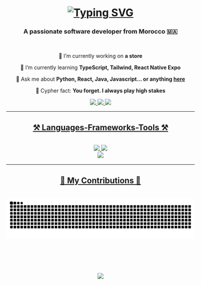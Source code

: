 <h1 align="center">
  <a href="https://git.io/typing-svg">
    <img src="https://readme-typing-svg.herokuapp.com?font=Pixelify+Sans&weight=500&size=22&pause=1000&color=925BF7&random=false&width=435&lines=Hi+There!+%F0%9F%98%8E+I'm+Achraf+El+Attouaki" alt="Typing SVG" /></a>
</h1>
<h3 align="center">A passionate software developer from Morocco 🇲🇦  </h3>

<br/>

<div align="center">
 
 🔭 I’m currently working on **a store**
 
 🌱 I’m currently learning **TypeScript, Tailwind, React Native Expo**

 💬 Ask me about **Python, React, Java, Javascript... or anything [here](https://github.com/salesp07/salesp07/issues)**

 👻 Cypher fact: **You forget. I always play high stakes**
 
 <div align="center"> 
  <a href="mailto:attouki.officiel@gmail.com">
    <img src="https://img.shields.io/badge/Gmail-333333?style=for-the-badge&logo=gmail&logoColor=red" />
  </a>
  <a href="https://linkedin.com/in/achraf-elattouaki" target="_blank">
    <img src="https://img.shields.io/badge/LinkedIn-0077B5?style=for-the-badge&logo=linkedin&logoColor=white" target="_blank" />
  </a>
  <a href="#" target="_blank">
     <img src="https://img.shields.io/badge/Portfolio-FF5722?style=for-the-badge&logo=todoist&logoColor=white" target="_blank" /> 
</div>

 <hr/>
 
<h2 align="center">⚒️ Languages-Frameworks-Tools ⚒️</h2>
<br/>
<div align="center">
    <img src="https://skillicons.dev/icons?i=react,bootstrap,mui,html,css,vscode,github,figma,tailwind,git," />
    <img src="https://skillicons.dev/icons?i=nodejs,python,javascript,typescript,express,firebase,mongodb,c,cpp,java,nextjs,mysql,wordpress,prisma,dotnet" /><br>
  <img src="https://skillicons.dev/icons?i=ps,ai,xd" />
</div>
<hr/>

<div align="center">
  <h2>🐍 My Contributions 🐍</h2>
  <br>
  <img alt="snake eating my contributions" src="https://raw.githubusercontent.com/AchrafAtt/AchrafAtt/output/github-contribution-grid-snake.svg" />
  
  <br/><br/><br/>
</div>

<h3 align="center">
    <img src="https://readme-typing-svg.herokuapp.com/?font=Righteous&size=25&center=true&vCenter=true&width=500&height=70&duration=4000&lines=Thanks+for+visiting!+✌️;+Shoot+me+a+message+on+Linkedin!;I'm+always+down+to+collab+:)">
</h3>


